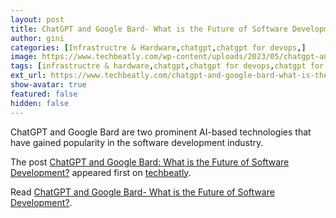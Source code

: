 ```yaml
---
layout: post
title: ChatGPT and Google Bard- What is the Future of Software Development?
author: gini
categories: [Infrastructre & Hardware,chatgpt,chatgpt for devops,]
image: https://www.techbeatly.com/wp-content/uploads/2023/05/chatgpt-and-google-bard-what-is-the-future-of-software-development-1024x576.png
tags: [infrastructre & hardware,chatgpt,chatgpt for devops,chatgpt for software development,software and ai,]
ext_url: https://www.techbeatly.com/chatgpt-and-google-bard-what-is-the-future-of-software-development/
show-avatar: true
featured: false
hidden: false
---
```


<p>ChatGPT and Google Bard are two prominent AI-based technologies that have gained popularity in the software development industry.</p>
<p>The post <a href="https://www.techbeatly.com/chatgpt-and-google-bard-what-is-the-future-of-software-development/">ChatGPT and Google Bard: What is the Future of Software Development?</a> appeared first on <a href="https://www.techbeatly.com">techbeatly</a>.</p>

Read [ChatGPT and Google Bard- What is the Future of Software Development?](https://www.techbeatly.com/chatgpt-and-google-bard-what-is-the-future-of-software-development/).